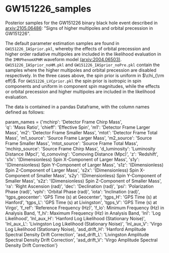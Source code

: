 # GW151226_samples
Posterior samples for the GW151226 binary black hole event described in [arxiv:2105.06486](https://arxiv.org/abs/2105.06486): "Signs of higher multipoles and orbital precession in GW151226".

The default parameter estimation samples are found in ```GW151226_IASprior.pkl```, whereby the effects of orbital precession and higher order radiative multipoles are included in the likelihood evaluation in the ```IMRPhenomXPHM``` waveform model [(arxiv:2004.06503)](https://arxiv.org/abs/2004.06503). ```GW151226_IASprior_noHM.pkl``` and ```GW151226_IASprior_noPre.pkl``` contain the samples where the higher multipoles and orbital precession are disabled respectively. In the three cases above, the spin prior is uniform in $`\chi_{\rm eff}`$. For ```GW151226_LVCprior.pkl``` the spin prior is isotropic in spin components and uniform in component spin magnitudes, while the effects or orbital precession and higher multipoles are included in the likelihood evaluation.

The data is contained in a pandas Dataframe, with the column names defined as follows:

param_names = {'mchirp': 'Detector Frame Chirp Mass',  
               'q': 'Mass Ratio',
               'chieff': 'Effective Spin',
               'm1': 'Detector Frame Larger Mass',
               'm2': 'Detector Frame Smaller Mass',
               'mtot': 'Detector Frame Total Mass',
               'm1_source': 'Source Frame Larger Mass',
               'm2_source': 'Source Frame Smaller Mass',
               'mtot_source': 'Source Frame Total Mass',
               'mchirp_source': 'Source Frame Chirp Mass',
               'd_luminosity': 'Luminosity Distance (Mpc)',
               'd_comoving': 'Comoving Distance (Mpc)',
               'z': 'Redshift',
               's1x': '(Dimensionless) Spin X-Component of Larger Mass',
               's1y': '(Dimensionless) Spin Y-Component of Larger Mass',
               's1z': '(Dimensionless) Spin Z-Component of Larger Mass',
               's2x': '(Dimensionless) Spin X-Component of Smaller Mass',
               's2y': '(Dimensionless) Spin Y-Component of Smaller Mass',
               's2z': '(Dimensionless) Spin Z-Component of Smaller Mass',
               'ra': 'Right Ascension (rad)',
               'dec': 'Declination (rad)',
               'psi': 'Polarization Phase (rad)',
               'vphi': 'Orbital Phase (rad)',
               'iota': 'Inclination (rad)',
               'tgps_geocenter': 'GPS Time (s) at Geocenter',
               'tgps_H': 'GPS Time (s) at Hanford',
               'tgps_L': 'GPS Time (s) at Livingston',
               'tgps_V': 'GPS Time (s) at Virgo',
               'f_ref': 'Reference Frequency (Hz)',
               'f_lo': Minimum Frequency (Hz) in Analysis Band,
               'f_hi': Maximum Frequency (Hz) in Analysis Band,
               'lnl': 'Log Likelihood',
               'lnl_aux_H': 'Hanford Log Likelihood (Stationary Noise)',
               'lnl_aux_L': 'Livingston Log Likelihood (Stationary Noise)',
               'lnl_aux_V': 'Virgo Log Likelihood (Stationary Noise),
               'asd_drift_H': 'Hanford Amplitude Spectral Density Drift Correction',
               'asd_drift_L': 'Livingston Amplitude Spectral Density Drift Correction',
               'asd_drift_V': 'Virgo Amplitude Spectral Density Drift Correction'}
